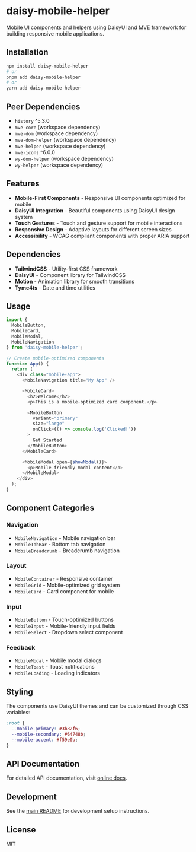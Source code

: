 # daisy-mobile-helper

Mobile UI components and helpers using DaisyUI and MVE framework for building responsive mobile
applications.

## Installation

```bash
npm install daisy-mobile-helper
# or
pnpm add daisy-mobile-helper
# or
yarn add daisy-mobile-helper
```

## Peer Dependencies

- `history` ^5.3.0
- `mve-core` (workspace dependency)
- `mve-dom` (workspace dependency)
- `mve-dom-helper` (workspace dependency)
- `mve-helper` (workspace dependency)
- `mve-icons` ^6.0.0
- `wy-dom-helper` (workspace dependency)
- `wy-helper` (workspace dependency)

## Features

- **Mobile-First Components** - Responsive UI components optimized for mobile
- **DaisyUI Integration** - Beautiful components using DaisyUI design system
- **Touch Gestures** - Touch and gesture support for mobile interactions
- **Responsive Design** - Adaptive layouts for different screen sizes
- **Accessibility** - WCAG compliant components with proper ARIA support

## Dependencies

- **TailwindCSS** - Utility-first CSS framework
- **DaisyUI** - Component library for TailwindCSS
- **Motion** - Animation library for smooth transitions
- **Tyme4ts** - Date and time utilities

## Usage

```typescript
import {
  MobileButton,
  MobileCard,
  MobileModal,
  MobileNavigation
} from 'daisy-mobile-helper';

// Create mobile-optimized components
function App() {
  return (
    <div class="mobile-app">
      <MobileNavigation title="My App" />

      <MobileCard>
        <h2>Welcome</h2>
        <p>This is a mobile-optimized card component.</p>

        <MobileButton
          variant="primary"
          size="large"
          onClick={() => console.log('Clicked!')}
        >
          Get Started
        </MobileButton>
      </MobileCard>

      <MobileModal open={showModal()}>
        <p>Mobile-friendly modal content</p>
      </MobileModal>
    </div>
  );
}
```

## Component Categories

### Navigation

- `MobileNavigation` - Mobile navigation bar
- `MobileTabBar` - Bottom tab navigation
- `MobileBreadcrumb` - Breadcrumb navigation

### Layout

- `MobileContainer` - Responsive container
- `MobileGrid` - Mobile-optimized grid system
- `MobileCard` - Card component for mobile

### Input

- `MobileButton` - Touch-optimized buttons
- `MobileInput` - Mobile-friendly input fields
- `MobileSelect` - Dropdown select component

### Feedback

- `MobileModal` - Mobile modal dialogs
- `MobileToast` - Toast notifications
- `MobileLoading` - Loading indicators

## Styling

The components use DaisyUI themes and can be customized through CSS variables:

```css
:root {
  --mobile-primary: #3b82f6;
  --mobile-secondary: #64748b;
  --mobile-accent: #f59e0b;
}
```

## API Documentation

For detailed API documentation, visit [online docs](https://wy2010344.github.io/mve).

## Development

See the [main README](../README.md) for development setup instructions.

## License

MIT
